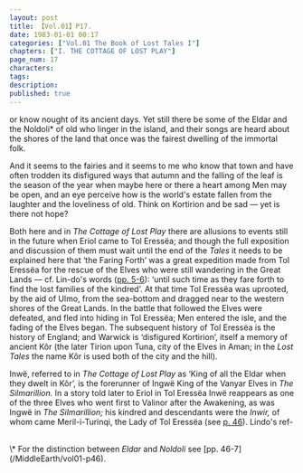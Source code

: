 ```yaml
---
layout: post
title: 【Vol.01】P17.
date: 1983-01-01 00:17
categories: ["Vol.01 The Book of Lost Tales I"]
chapters: ["I. THE COTTAGE OF LOST PLAY"]
page_num: 17
characters: 
tags: 
description: 
published: true
---
```


<p style="text-indent: 0;">
or know nought of its ancient days. Yet still there be some of the Eldar and the Noldoli* of old who linger in the island, and their songs are heard about the shores of the land that once was the fairest dwelling of the immortal folk.
</p>

And it seems to the fairies and it seems to me who know that town and have often trodden its disfigured ways that autumn and the falling of the leaf is the season of the year when maybe here or there a heart among Men may be open, and an eye perceive how is the world's estate fallen from the laughter and the loveliness of old. Think on Kortirion and be sad — yet is there not hope?

Both here and in <I>The Cottage of Lost Play </I>there are allusions to events still in the future when Eriol came to Tol Eressëa; and though the full exposition and discussion of them must wait until the end of the <I>Tales </I>it needs to be explained here that ‘the Faring Forth’ was a great expedition made from Tol Eressëa for the rescue of the Elves who were still wandering in the Great Lands — cf. Lin-do's words ([pp. 5-6](/MiddleEarth/vol01-p5)): ‘until such time as they fare forth to find the lost families of the kindred’. At that time Tol Eressëa was uprooted, by the aid of Ulmo, from the sea-bottom and dragged near to the western shores of the Great Lands. In the battle that followed the Elves were defeated, and fled into hiding in Tol Eressëa; Men entered the isle, and the fading of the Elves began. The subsequent history of Tol Eressëa is the history of England; and Warwick is ‘disfigured Kortirion’, itself a memory of ancient Kôr (the later Tirion upon Tuna, city of the Elves in Aman; in the <I>Lost Tales </I>the name Kôr is used both of the city and the hill).

Inwë, referred to in <I>The Cottage of Lost Play </I>as ‘King of all the Eldar when they dwelt in Kôr’, is the forerunner of Ingwë King of the Vanyar Elves in <I>The Silmarillion. </I>In a story told later to Eriol in Tol Eressëa Inwë reappears as one of the three Elves who went first to Valinor after the Awakening, as was Ingwë in <I>The Silmarillion; </I>his kindred and descendants were the <I>Inwir, </I>of whom came Meril-i-Turinqi, the Lady of Tol Eressëa (see [p. 46](/MiddleEarth/vol01-p46)). Lindo's ref-

<br>
\* For the distinction between <I>Eldar </I>and <I>Noldoli </I>see [pp. 46-7](/MiddleEarth/vol01-p46).

